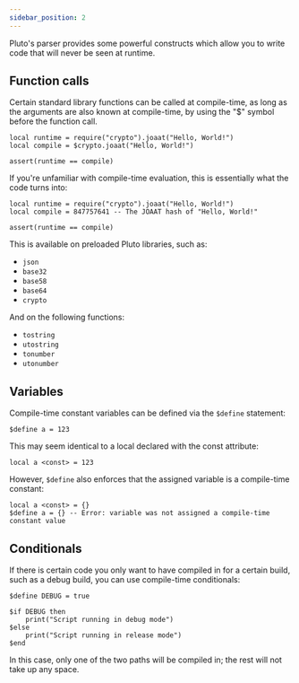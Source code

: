 ```yaml
---
sidebar_position: 2
---
```

Pluto's parser provides some powerful constructs which allow you to write code that will never be seen at runtime.

## Function calls

Certain standard library functions can be called at compile-time, as long as the arguments are also known at compile-time, by using the "$" symbol before the function call.

```pluto showLineNumbers
local runtime = require("crypto").joaat("Hello, World!")
local compile = $crypto.joaat("Hello, World!")

assert(runtime == compile)
```
If you're unfamiliar with compile-time evaluation, this is essentially what the code turns into:
```pluto showLineNumbers
local runtime = require("crypto").joaat("Hello, World!")
local compile = 847757641 -- The JOAAT hash of "Hello, World!"

assert(runtime == compile)
```

This is available on preloaded Pluto libraries, such as:
- `json`
- `base32`
- `base58`
- `base64`
- `crypto`

And on the following functions:
- `tostring`
- `utostring`
- `tonumber`
- `utonumber`

## Variables

Compile-time constant variables can be defined via the `$define` statement:
```pluto
$define a = 123
```
This may seem identical to a local declared with the const attribute:
```pluto
local a <const> = 123
```
However, `$define` also enforces that the assigned variable is a compile-time constant:
```pluto
local a <const> = {}
$define a = {} -- Error: variable was not assigned a compile-time constant value
```

## Conditionals

If there is certain code you only want to have compiled in for a certain build, such as a debug build, you can use compile-time conditionals:

```pluto
$define DEBUG = true

$if DEBUG then
    print("Script running in debug mode")
$else
    print("Script running in release mode")
$end
```

In this case, only one of the two paths will be compiled in; the rest will not take up any space.
